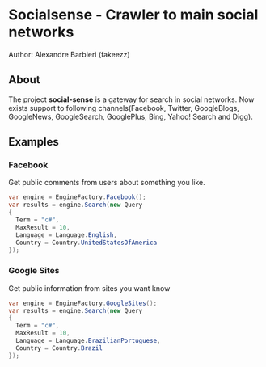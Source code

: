 # Socialsense - Crawler to main social networks   

Author: Alexandre Barbieri (fakeezz)

## About

The project **social-sense** is a gateway for search in social networks. 
Now exists support to following channels(Facebook, Twitter, GoogleBlogs, GoogleNews, GoogleSearch, GooglePlus, Bing, Yahoo! Search and Digg).


## Examples

### Facebook

Get public comments from users about something you like.

```c#
var engine = EngineFactory.Facebook();
var results = engine.Search(new Query 
{ 
  Term = "c#", 
  MaxResult = 10, 
  Language = Language.English, 
  Country = Country.UnitedStatesOfAmerica 
});
```

### Google Sites

Get public information from sites you want know

```c#
var engine = EngineFactory.GoogleSites();
var results = engine.Search(new Query 
{ 
  Term = "c#", 
  MaxResult = 10, 
  Language = Language.BrazilianPortuguese,
  Country = Country.Brazil 
});
```
